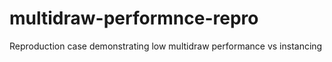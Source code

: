 # multidraw-performnce-repro
Reproduction case demonstrating low multidraw performance vs instancing
